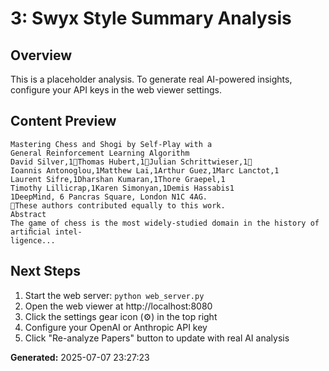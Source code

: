 
# 3: Swyx Style Summary Analysis

## Overview
This is a placeholder analysis. To generate real AI-powered insights, configure your API keys in the web viewer settings.

## Content Preview
```
Mastering Chess and Shogi by Self-Play with a
General Reinforcement Learning Algorithm
David Silver,1Thomas Hubert,1Julian Schrittwieser,1
Ioannis Antonoglou,1Matthew Lai,1Arthur Guez,1Marc Lanctot,1
Laurent Sifre,1Dharshan Kumaran,1Thore Graepel,1
Timothy Lillicrap,1Karen Simonyan,1Demis Hassabis1
1DeepMind, 6 Pancras Square, London N1C 4AG.
These authors contributed equally to this work.
Abstract
The game of chess is the most widely-studied domain in the history of artiﬁcial intel-
ligence...
```

## Next Steps
1. Start the web server: `python web_server.py`
2. Open the web viewer at http://localhost:8080
3. Click the settings gear icon (⚙️) in the top right
4. Configure your OpenAI or Anthropic API key
5. Click "Re-analyze Papers" button to update with real AI analysis

**Generated:** 2025-07-07 23:27:23
        